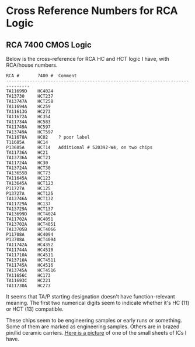 # Cross Reference Numbers for RCA Logic

RCA 7400 CMOS Logic
-------------------

Below is the cross-reference for RCA HC and HCT logic I have, with RCA/house numbers.

```
RCA #       7400 #  Comment
-------------------------------------------------------------------------------
TA11699D    HC4024
TA13730     HCT237
TA13747A    HCT258
TA11694A    HC259
TA11613G    HC273
TA11672A    HC354
TA11734A    HC583
TA11749A    HC597
TA13749A    HCT597
TA11678A    HC02    ? poor label
T11685A     HC14
P13685A     HCT14   Additional # 520392-W4, on two chips
TA11736A    HC21
TA13736A    HCT21
TA11724A    HC30
TA13724A    HCT30
TA13655B    HCT73
TA11645A    HC123
TA13645A    HCT123
P11727A     HC125
P13727A     HCT125
TA13746A    HCT132
TA11729A    HC137
TA13729A    HCT137
TA13699D    HCT4024
TA11702A    HC4051
TA13702A    HCT4051
TA13705B    HCT4066
P11708A     HC4094
P13708A     HCT4094
TA11742A    HC4352
TA11744A	HC4510
TA11710A	HC4511
TA13710A	HCT4511
TA11745A	HC4516
TA13745A	HCT4516
TA11656C	HC173
TA11693C	HC221
TA11730A	HC273
```

It seems that TA/P starting designation doesn't have function-relevant meaning. The first two numerical digits seem to indicate whether it's HC (11) or HCT (13) compatible.

These chips seem to be engineering samples or early runs or something. Some of them are marked as engineering samples. Others are in brazed pin/lid ceramic carriers. [Here is a picture](https://github.com/chapmajs/rca_cross_reference/blob/master/chips.jpg) of one of the small sheets of ICs I have.